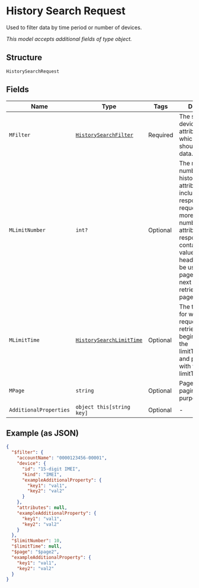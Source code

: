
# History Search Request

Used to filter data by time period or number of devices.

*This model accepts additional fields of type object.*

## Structure

`HistorySearchRequest`

## Fields

| Name | Type | Tags | Description |
|  --- | --- | --- | --- |
| `MFilter` | [`HistorySearchFilter`](../../doc/models/history-search-filter.md) | Required | The selected device and attributes for which a request should retrieve data. |
| `MLimitNumber` | `int?` | Optional | The maximum number of historical attributes to include in the response. If the request matches more than this number of attributes, the response will contain an X-Next value in the header that can be used as the page value in the next request to retrieve the next page of events. |
| `MLimitTime` | [`HistorySearchLimitTime`](../../doc/models/history-search-limit-time.md) | Optional | The time period for which a request should retrieve data, beginning with the limitTime.startOn and proceeding with the limitTime.duration. |
| `MPage` | `string` | Optional | Page number for pagination purposes. |
| `AdditionalProperties` | `object this[string key]` | Optional | - |

## Example (as JSON)

```json
{
  "$filter": {
    "accountName": "0000123456-00001",
    "device": {
      "id": "15-digit IMEI",
      "kind": "IMEI",
      "exampleAdditionalProperty": {
        "key1": "val1",
        "key2": "val2"
      }
    },
    "attributes": null,
    "exampleAdditionalProperty": {
      "key1": "val1",
      "key2": "val2"
    }
  },
  "$limitNumber": 10,
  "$limitTime": null,
  "$page": "$page2",
  "exampleAdditionalProperty": {
    "key1": "val1",
    "key2": "val2"
  }
}
```

